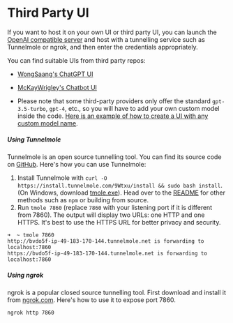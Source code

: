 # Third Party UI
If you want to host it on your own UI or third party UI, you can launch the [OpenAI compatible server](openai_api.md) and host with a tunnelling service such as Tunnelmole or ngrok, and then enter the credentials appropriately.

You can find suitable UIs from third party repos:
- [WongSaang's ChatGPT UI](https://github.com/WongSaang/chatgpt-ui)
- [McKayWrigley's Chatbot UI](https://github.com/mckaywrigley/chatbot-ui)

- Please note that some third-party providers only offer the standard `gpt-3.5-turbo`, `gpt-4`, etc., so you will have to add your own custom model inside the code. [Here is an example of how to create a UI with any custom model name](https://github.com/ztjhz/BetterChatGPT/pull/461).

##### Using Tunnelmole
Tunnelmole is an open source tunnelling tool. You can find its source code on [GitHub](https://github.com/robbie-cahill/tunnelmole-client). Here's how you can use Tunnelmole:
1. Install Tunnelmole with `curl -O https://install.tunnelmole.com/9Wtxu/install && sudo bash install`. (On Windows, download [tmole.exe](https://tunnelmole.com/downloads/tmole.exe)). Head over to the [README](https://github.com/robbie-cahill/tunnelmole-client) for other methods such as `npm` or building from source.
2. Run `tmole 7860` (replace `7860` with your listening port if it is different from 7860). The output will display two URLs: one HTTP and one HTTPS. It's best to use the HTTPS URL for better privacy and security.
```
➜  ~ tmole 7860
http://bvdo5f-ip-49-183-170-144.tunnelmole.net is forwarding to localhost:7860
https://bvdo5f-ip-49-183-170-144.tunnelmole.net is forwarding to localhost:7860
```

##### Using ngrok
ngrok is a popular closed source tunnelling tool. First download and install it from [ngrok.com](https://ngrok.com/downloads). Here's how to use it to expose port 7860.
```
ngrok http 7860
```
